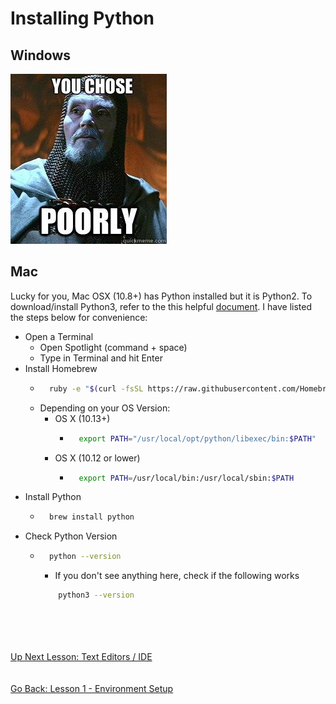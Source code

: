 # Installing Python

## Windows
![you-chose-poorly](../assets/lesson1-you-choose-poorly.jpg)


## Mac
Lucky for you, Mac OSX (10.8+) has Python installed but it is Python2. To download/install Python3, refer to the this
helpful [document](https://docs.python-guide.org/starting/install3/osx/). I have listed the steps below for convenience:
* Open a Terminal
    * Open Spotlight (command + space)
    * Type in Terminal and hit Enter
* Install Homebrew
    * ```bash
        ruby -e "$(curl -fsSL https://raw.githubusercontent.com/Homebrew/install/master/install)" 
      ```
    * Depending on your OS Version:
        * OS X (10.13+)
            * ```bash
                export PATH="/usr/local/opt/python/libexec/bin:$PATH"
              ```
        * OS X (10.12 or lower)
            * ```bash
                export PATH=/usr/local/bin:/usr/local/sbin:$PATH
              ```
* Install Python
    * ```bash
        brew install python
      ```
* Check Python Version
    * ```bash
        python --version
      ```
        * If you don't see anything here, check if the following works
        ```bash
            python3 --version
        ```

\
\
\
\
[Up Next Lesson: Text Editors / IDE](text-editor.md)
\
\
\
[Go Back: Lesson 1 - Environment Setup](README.md)

